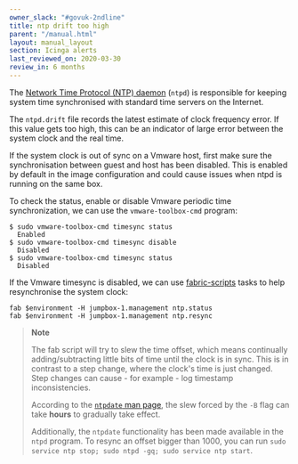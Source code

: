 ```yaml
---
owner_slack: "#govuk-2ndline"
title: ntp drift too high
parent: "/manual.html"
layout: manual_layout
section: Icinga alerts
last_reviewed_on: 2020-03-30
review_in: 6 months
---
```


The [Network Time Protocol (NTP) daemon](http://doc.ntp.org/4.1.0/ntpd.htm) (`ntpd`) is responsible for keeping system
time synchronised with standard time servers on the Internet.

The `ntpd.drift` file records the latest estimate of clock frequency error. If this value gets too high, this can be
an indicator of large error between the system clock and the real time.

If the system clock is out of sync on a Vmware host, first make sure the synchronisation between guest and host has been
disabled. This is enabled by default in the image configuration and could cause issues when ntpd is running on the same box.

To check the status, enable or disable Vmware periodic time synchronization, we can use the `vmware-toolbox-cmd` program:

    $ sudo vmware-toolbox-cmd timesync status
      Enabled
    $ sudo vmware-toolbox-cmd timesync disable
      Disabled
    $ sudo vmware-toolbox-cmd timesync status
      Disabled

If the Vmware timesync is disabled, we can use [fabric-scripts](https://github.com/alphagov/fabric-scripts) tasks to help resynchronise the system clock:

    fab $environment -H jumpbox-1.management ntp.status
    fab $environment -H jumpbox-1.management ntp.resync

> **Note**
>
> The fab script will try to slew the time offset, which means continually adding/subtracting little bits of time until
> the clock is in sync. This is in contrast to a step change, where the clock's time is just changed. Step changes
> can cause - for example - log timestamp inconsistencies.  
>
> According to the [`ntpdate` man page](https://www.freebsd.org/cgi/man.cgi?query=ntpdate&sektion=8), the slew forced
> by the `-B` flag can take **hours** to gradually take effect.
>
> Additionally, the `ntpdate` functionality has been made available in the `ntpd` program. To resync an offset bigger than
> 1000, you can run `sudo service ntp stop; sudo ntpd -gq; sudo service ntp start`.
